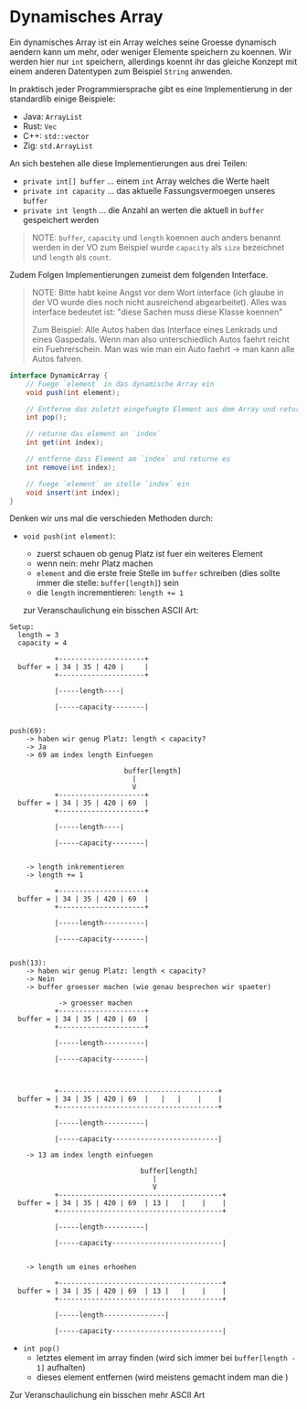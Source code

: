 # Dynamisches Array 
Ein dynamisches Array ist ein Array welches seine Groesse dynamisch aendern
kann um mehr, oder weniger Elemente speichern zu koennen. Wir werden hier nur
`int` speichern, allerdings koennt ihr das gleiche Konzept mit einem anderen
Datentypen zum Beispiel `String` anwenden.

In praktisch jeder Programmiersprache gibt es eine Implementierung in der
standardlib einige Beispiele:
- Java: `ArrayList`
- Rust: `Vec`
- C++: `std::vector`
- Zig: `std.ArrayList`

An sich bestehen alle diese Implementierungen aus drei Teilen:
- `private int[] buffer` ... einem `int` Array welches die Werte haelt
- `private int capacity` ... das aktuelle Fassungsvermoegen unseres `buffer`
- `private int length` ... die Anzahl an werten die aktuell in `buffer` gespeichert werden

> NOTE:
> `buffer`, `capacity` und `length` koennen auch anders benannt werden in der
> VO zum Beispiel wurde `capacity` als `size` bezeichnet und `length` als
> `count`.

Zudem Folgen Implementierungen zumeist dem folgenden Interface. 

> NOTE: Bitte habt keine Angst vor dem Wort interface (ich glaube in der VO
> wurde dies noch nicht ausreichend abgearbeitet). Alles was interface bedeutet
> ist: "diese Sachen muss diese Klasse koennen"
>
> Zum Beispiel: Alle Autos haben das Interface eines Lenkrads und eines
> Gaspedals. Wenn man also unterschiedlich Autos faehrt reicht ein
> Fuehrerschein. Man was wie man ein Auto faehrt -> man kann alle Autos fahren.

```java
interface DynamicArray {
    // Fuege `element` in das dynamische Array ein 
    void push(int element);

    // Entferne das zuletzt eingefuegte Element aus dem Array und returne es 
    int pop();

    // returne das element an `index`
    int get(int index);

    // entferne dass Element am `index` und returne es
    int remove(int index);

    // fuege `element` an stelle `index` ein
    void insert(int index);
}
```

Denken wir uns mal die verschieden Methoden durch:
- `void push(int element)`:
  - zuerst schauen ob genug Platz ist fuer ein weiteres Element
  - wenn nein: mehr Platz machen
  - `element` and die erste freie Stelle im `buffer` schreiben (dies sollte immer die stelle: `buffer[length]`) sein
  - die `length` incrementieren: `length += 1`

  zur Veranschaulichung ein bisschen ASCII Art:

```
Setup:
  length = 3
  capacity = 4

           +---------------------+
  buffer = | 34 | 35 | 420 |     |
           +---------------------+

           |-----length----|

           |-----capacity--------|


push(69):
    -> haben wir genug Platz: length < capacity?
    -> Ja
    -> 69 am index length Einfuegen

                            buffer[length] 
                              |
                              V
           +---------------------+
  buffer = | 34 | 35 | 420 | 69  |
           +---------------------+

           |-----length----|

           |-----capacity--------|


    -> length inkrementieren
    -> length += 1

           +---------------------+
  buffer = | 34 | 35 | 420 | 69  |
           +---------------------+

           |-----length----------|

           |-----capacity--------|


push(13):
    -> haben wir genug Platz: length < capacity?
    -> Nein
    -> buffer groesser machen (wie genau besprechen wir spaeter)

            -> groesser machen
           +---------------------+
  buffer = | 34 | 35 | 420 | 69  |
           +---------------------+

           |-----length----------|

           |-----capacity--------|



           +---------------------------------------+
  buffer = | 34 | 35 | 420 | 69  |   |   |    |    |
           +---------------------------------------+

           |-----length----------|

           |-----capacity--------------------------|

    -> 13 am index length einfuegen

                                buffer[length] 
                                   |
                                   V
           +----------------------------------------+
  buffer = | 34 | 35 | 420 | 69  | 13 |   |    |    |
           +----------------------------------------+

           |-----length----------|

           |-----capacity---------------------------|


    -> length um eines erhoehen

           +----------------------------------------+
  buffer = | 34 | 35 | 420 | 69  | 13 |   |    |    |
           +----------------------------------------+

           |-----length---------------|

           |-----capacity---------------------------|

```


- `int pop()`
  - letztes element im array finden (wird sich immer bei `buffer[length - 1]` aufhalten)
  - dieses element entfernen (wird meistens gemacht indem man die )

Zur Veranschaulichung ein bisschen mehr ASCII Art
```
```
